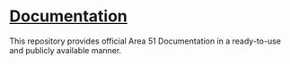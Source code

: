 <h1><a href="/">Documentation</a></h1>
This repository provides official Area 51 Documentation in a ready-to-use and publicly available manner.
